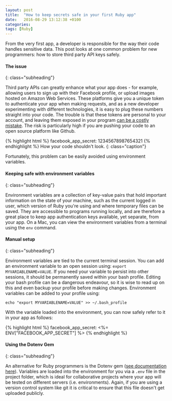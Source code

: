 ```yaml
---
layout: post
title:  "How to keep secrets safe in your first Ruby app"
date:   2016-08-29 13:12:38 +0100
categories:
tags: [Ruby]
---
```



From the very first app, a developer is responsible for the way their code handles sensitive data. This post looks at one common problem for new programmers: how to store third party API keys safely.

#### The issue
{: class="subheading"}

Third party APIs can greatly enhance what your app does - for example, allowing users to sign up with their Facebook profile, or upload images hosted on Amazon Web Services. These platforms give you a unique token to authenticate your app when making requests, and as a new developer experimenting with different technologies, it is easy to plug these numbers straight into your code. The trouble is that these tokens are personal to your account, and leaving them exposed in your program <a href="http://readwrite.com/2014/04/15/amazon-web-services-hack-bitcoin-miners-github/"> can be a costly mistake</a>. The risk is particularly high if you are pushing your code to an open source platform like Github.

{% highlight html %}
facebook_app_secret: 12345678987654321
{% endhighlight %}
How your code shouldn't look.
{: class="caption"}

Fortunately, this problem can be easily avoided using environment variables.

#### Keeping safe with environment variables
{: class="subheading"}

Environment variables are a collection of key-value pairs that hold important information on the state of your machine, such as the current logged in user, which version of Ruby you're using and where temporary files can be saved. They are accessible to programs running locally, and are therefore a great place to keep app authentication keys available, yet separate, from your app. On a Mac, you can view the environment variables from a terminal using the `env` command.

#### Manual setup
{: class="subheading"}

Environment variables are tied to the current terminal session. You can add an environment variable to an open session using: `export MYVARIABLENAME=VALUE`. If you need your variable to persist into other sessions, it should be permanently saved within your bash profile. Editing your bash profile can be a dangerous endeavour, so it is wise to read up on this and even backup your profile before making changes. Environment variables can be added to your profile using:

`echo "export MYVARIABLENAME=VALUE" >> ~/.bash_profile`

With the variable loaded into the environment, you can now safely refer to it in your app as follows:

{% highlight html %}
facebook_app_secret: <%= ENV["FACEBOOK_APP_SECRET"] %>
{% endhighlight %}


#### Using the Dotenv Gem
{: class="subheading"}

An alternative for Ruby programmers is the Dotenv gem (<a href="https://github.com/bkeepers/dotenv">see documentation here</a>). Variables are loaded into the environment for you via a `.env` file in the project folder, which is ideal for collaborative projects where your app will be tested on different servers (i.e. environments). Again, if you are using a version control system like git it is critical to ensure that this file doesn't get uploaded publicly.
